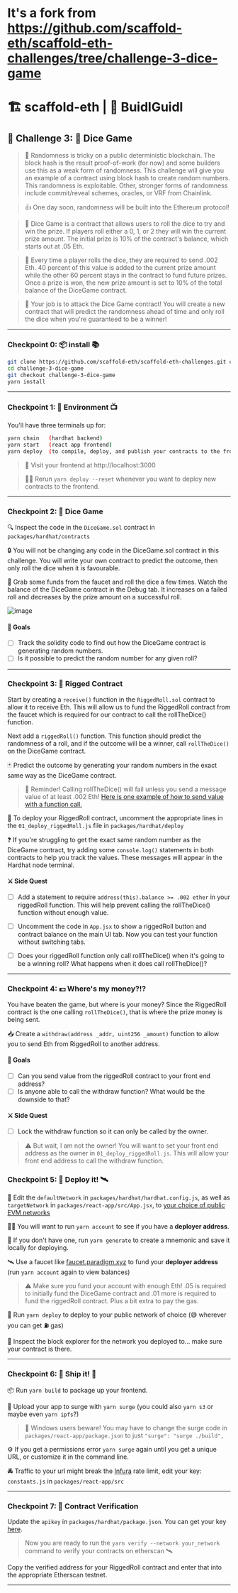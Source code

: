 # It's a fork from https://github.com/scaffold-eth/scaffold-eth-challenges/tree/challenge-3-dice-game

# 🏗 scaffold-eth | 🏰 BuidlGuidl

## 🚩 Challenge 3: 🎲 Dice Game 

> 🎰 Randomness is tricky on a public deterministic blockchain. The block hash is the result proof-of-work (for now) and some builders use this as a weak form of randomness. This challenge will give you an example of a contract using block hash to create random numbers.  This randomness is exploitable.  Other, stronger forms of randomness include commit/reveal schemes, oracles, or VRF from Chainlink.

> 👍 One day soon, randomness will be built into the Ethereum protocol!

> 💬 Dice Game is a contract that allows users to roll the dice to try and win the prize.  If players roll either a 0, 1, or 2 they will win the current prize amount.  The initial prize is 10% of the contract's balance, which starts out at .05 Eth.  
 
> 🧤 Every time a player rolls the dice, they are required to send .002 Eth.  40 percent of this value is added to the current prize amount while the other 60 percent stays in the contract to fund future prizes.  Once a prize is won, the new prize amount is set to 10% of the total balance of the DiceGame contract. 
 
> 🧨 Your job is to attack the Dice Game contract!  You will create a new contract that will predict the randomness ahead of time and only roll the dice when you're guaranteed to be a winner!
 
---

### Checkpoint 0: 📦 install 📚

```bash
git clone https://github.com/scaffold-eth/scaffold-eth-challenges.git challenge-3-dice-game
cd challenge-3-dice-game
git checkout challenge-3-dice-game
yarn install
```
---

### Checkpoint 1: 🔭 Environment 📺

You'll have three terminals up for:

```bash
yarn chain   (hardhat backend)
yarn start   (react app frontend)
yarn deploy  (to compile, deploy, and publish your contracts to the frontend)
```

> 👀 Visit your frontend at http://localhost:3000

> 👩‍💻 Rerun `yarn deploy --reset` whenever you want to deploy new contracts to the frontend.

---

### Checkpoint 2: 🎲 Dice Game

 🔍 Inspect the code in the `DiceGame.sol` contract in `packages/hardhat/contracts`

 🔒  You will not be changing any code in the DiceGame.sol contract in this challenge.  You will write your own contract to predict the outcome, then only roll the dice when it is favourable.

 💸 Grab some funds from the faucet and roll the dice a few times.  Watch the balance of the DiceGame contract in the Debug tab.  It increases on a failed roll and decreases by the prize amount on a successful roll. 

![image](https://user-images.githubusercontent.com/12072395/168866845-bfc07d54-4722-44a8-ae07-544e001ceeaa.png)


#### 🥅 Goals

- [ ] Track the solidity code to find out how the DiceGame contract is generating random numbers.
- [ ] Is it possible to predict the random number for any given roll?

---

### Checkpoint 3: 🔑 Rigged Contract

Start by creating a `receive()` function in the `RiggedRoll.sol` contract to allow it to receive Eth.  This will allow us to fund the RiggedRoll contract from the faucet which is required for our contract to call the rollTheDice() function.

Next add a `riggedRoll()` function. This function should predict the randomness of a roll, and if the outcome will be a winner, call `rollTheDice()` on the DiceGame contract.

 🃏 Predict the outcome by generating your random numbers in the exact same way as the DiceGame contract.

> 📣 Reminder!  Calling rollTheDice() will fail unless you send a message value of at least .002 Eth! [Here is one example of how to send value with a function call.](https://ethereum.stackexchange.com/questions/6665/call-contract-and-send-value-from-solidity)

🚀 To deploy your RiggedRoll contract, uncomment the appropriate lines in the `01_deploy_riggedRoll.js` file in `packages/hardhat/deploy`

❓ If you're struggling to get the exact same random number as the DiceGame contract, try adding some `console.log()` statements in both contracts to help you track the values.  These messages will appear in the Hardhat node terminal.

#### ⚔️ Side Quest

- [ ] Add a statement to require `address(this).balance >= .002 ether` in your riggedRoll function.  This will help prevent calling the rollTheDice() function without enough value.
- [ ] Uncomment the code in `App.jsx` to show a riggedRoll button and contract balance on the main UI tab.  Now you can test your function without switching tabs.
- [ ] Does your riggedRoll function only call rollTheDice() when it's going to be a winning roll?  What happens when it does call rollTheDice()?  


---

### Checkpoint 4: 💵 Where's my money?!?

You have beaten the game, but where is your money?  Since the RiggedRoll contract is the one calling `rollTheDice()`, that is where the prize money is being sent.  

📥 Create a `withdraw(address _addr, uint256 _amount)` function to allow you to send Eth from RiggedRoll to another address.

#### 🥅 Goals

- [ ] Can you send value from the riggedRoll contract to your front end address?
- [ ] Is anyone able to call the withdraw function?  What would be the downside to that?

#### ⚔️ Side Quest

- [ ] Lock the withdraw function so it can only be called by the owner.

> ⚠️ But wait, I am not the owner!  You will want to set your front end address as the owner in `01_deploy_riggedRoll.js`.  This will allow your front end address to call the withdraw function.

### Checkpoint 5: 💾 Deploy it! 🛰

📡 Edit the `defaultNetwork` in `packages/hardhat/hardhat.config.js`, as well as `targetNetwork` in `packages/react-app/src/App.jsx`, to [your choice of public EVM networks](https://ethereum.org/en/developers/docs/networks/)

👩‍🚀 You will want to run `yarn account` to see if you have a **deployer address**.

🔐 If you don't have one, run `yarn generate` to create a mnemonic and save it locally for deploying.

🛰 Use a faucet like [faucet.paradigm.xyz](https://faucet.paradigm.xyz/) to fund your **deployer address** (run `yarn account` again to view balances)

> ⚠️ Make sure you fund your account with enough Eth! .05 is required to initially fund the DiceGame contract and .01 more is required to fund the riggedRoll contract.  Plus a bit extra to pay the gas.

 🚀 Run `yarn deploy` to deploy to your public network of choice (😅 wherever you can get ⛽️ gas)

🔬 Inspect the block explorer for the network you deployed to... make sure your contract is there.

---
### Checkpoint 6: 🚢 Ship it! 🚁

📦 Run `yarn build` to package up your frontend.

💽 Upload your app to surge with `yarn surge` (you could also `yarn s3` or maybe even `yarn ipfs`?)

>  😬 Windows users beware!  You may have to change the surge code in `packages/react-app/package.json` to just `"surge": "surge ./build",`

⚙ If you get a permissions error `yarn surge` again until you get a unique URL, or customize it in the command line.

🚔 Traffic to your url might break the [Infura](https://infura.io/) rate limit, edit your key: `constants.js` in `packages/react-app/src`

---

### Checkpoint 7: 📜 Contract Verification

Update the `apikey` in `packages/hardhat/package.json`. You can get your key [here](https://etherscan.io/myapikey).

> Now you are ready to run the `yarn verify --network your_network` command to verify your contracts on etherscan 🛰

Copy the verified address for your RiggedRoll contract and enter that into the appropriate Etherscan testnet.

---




